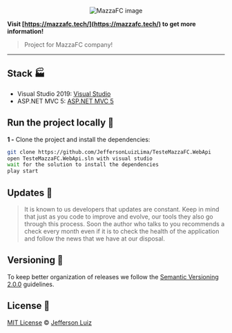 <p align="center">
  <img src="https://mazzafc.tech/images/logo.png" 
   alt="MazzaFC image" />
</p>

**Visit [https://mazzafc.tech/](https://mazzafc.tech/) to get more information!**

> Project for MazzaFC company!

---

## Stack 🏭

- Visual Studio 2019: [Visual Studio](https://visualstudio.microsoft.com/pt-br/downloads/)
- ASP.NET MVC 5: [ASP.NET MVC 5](https://docs.microsoft.com/pt-br/aspnet/mvc/overview/getting-started/introduction/getting-started)

## Run the project locally 🔧

**1 -** Clone the project and install the dependencies:

```sh
git clone https://github.com/JeffersonLuizLima/TesteMazzaFC.WebApi
open TesteMazzaFC.WebApi.sln with visual studio
wait for the solution to install the dependencies
play start
```
## Updates 🎨

> It is known to us developers that updates are constant. Keep in mind that just as you code to improve and evolve, our tools
> they also go through this process. Soon the author who talks to you recommends a check every month even if it is to check the health of the application and follow the news
> that we have at our disposal.

## Versioning 📝

To keep better organization of releases we follow the [Semantic Versioning 2.0.0](http://semver.org/) guidelines.

## License 📝

[MIT License](https://opensource.org/licenses/MIT) © [Jefferson Luiz](https://github.com/JeffersonLuizLima)
